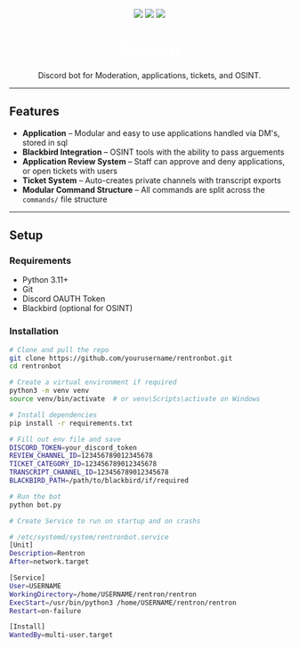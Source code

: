 <p align="center">
  <img src="https://img.shields.io/badge/python-3.11+-blue?style=for-the-badge&logo=python&logoColor=white">
  <img src="https://img.shields.io/badge/platform-linux--friendly-brightgreen?style=for-the-badge&logo=linux&logoColor=white">
  <img src="https://img.shields.io/badge/license-MIT-purple?style=for-the-badge">
</p>

<h1 align="center" style="color:white;">Rentron</h1>
<p align="center">
  Discord bot for Moderation, applications, tickets, and OSINT.
</p>

---

## Features

- **Application** – Modular and easy to use applications handled via DM's, stored in sql
- **Blackbird Integration** – OSINT tools with the ability to pass arguements
- **Application Review System** – Staff can approve and deny applications, or open tickets with users
- **Ticket System** – Auto-creates private channels with transcript exports
- **Modular Command Structure** – All commands are split across the `commands/` file structure

---

## Setup

### Requirements

- Python 3.11+
- Git
- Discord OAUTH Token
- Blackbird (optional for OSINT)

### Installation

```bash
# Clone and pull the repo
git clone https://github.com/yourusername/rentronbot.git
cd rentronbot

# Create a virtual environment if required
python3 -m venv venv
source venv/bin/activate  # or venv\Scripts\activate on Windows

# Install dependencies
pip install -r requirements.txt

# Fill out env file and save
DISCORD_TOKEN=your_discord_token
REVIEW_CHANNEL_ID=123456789012345678
TICKET_CATEGORY_ID=123456789012345678
TRANSCRIPT_CHANNEL_ID=123456789012345678
BLACKBIRD_PATH=/path/to/blackbird/if/required

# Run the bot
python bot.py

# Create Service to run on startup and on crashs

# /etc/systemd/system/rentronbot.service
[Unit]
Description=Rentron
After=network.target

[Service]
User=USERNAME
WorkingDirectory=/home/USERNAME/rentron/rentron
ExecStart=/usr/bin/python3 /home/USERNAME/rentron/rentron
Restart=on-failure

[Install]
WantedBy=multi-user.target


